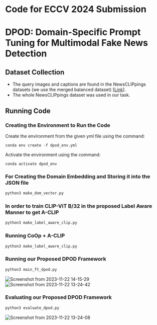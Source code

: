 # Code for ECCV 2024 Submission 
# DPOD: Domain-Specific Prompt Tuning for Multimodal Fake News Detection


## Dataset Collection
- The query images and captions are found in the NewsCLIPpings datasets (we use the merged balanced dataset) [[Link](https://github.com/g-luo/news_clippings)].
- The whole NewsCLIPpings dataset was used in our task.
## Running Code
### Creating the Environment to Run the Code
Create the environment from the given yml file using the command:
```
conda env create -f dpod_env.yml
```
Activate the environment using the command:
```
conda activate dpod_env
```


### For Creating the Domain Embedding and Storing it into the JSON file
```python
python3 make_dom_vector.py
```
### In order to train CLIP-ViT B/32 in the proposed Label Aware Manner to get A-CLIP
```python
python3 make_label_aware_clip.py
```
### Running CoOp + A-CLIP
```python
python3 make_label_aware_clip.py
```
### Running our Proposed DPOD Framework
```python
python3 main_ft_dpod.py
```
![Screenshot from 2023-11-22 14-15-29](https://github.com/anonymousdragon1729/Leveraging-Out-of-Domain-Data-for-Domain-Specific-Prompt-Tuning-in-Multi-Modal-Fake-News-Detection/assets/151718362/5342b044-e334-433c-8a81-babe3e4515b0)
![Screenshot from 2023-11-22 13-24-42](https://github.com/anonymousdragon1729/Leveraging-Out-of-Domain-Data-for-Domain-Specific-Prompt-Tuning-in-Multi-Modal-Fake-News-Detection/assets/151718362/9a0ec7b0-ed40-4ce4-b331-c79a26d21ef8)

### Evaluating our Proposed DPOD Framework
```python
python3 evaluate_dpod.py
```


![Screenshot from 2023-11-22 13-24-08](https://github.com/anonymousdragon1729/Leveraging-Out-of-Domain-Data-for-Domain-Specific-Prompt-Tuning-in-Multi-Modal-Fake-News-Detection/assets/151718362/fd4e9677-6c44-4bcd-a774-7988129565f4)



